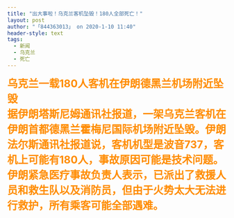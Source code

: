 ```yaml
---
title: "出大事啦！乌克兰客机坠毁！180人全部死亡！"
layout: post
author: "「844363013」 on 2020-1-10 11:40"
header-style: text
tags:
  - 新闻
  - 乌克兰
  - 死亡
---
```


<head></head>
<body>
 <strong><font size="5"><font color="#ff8c00"><font face="&amp;quot">乌克兰一载180人客机在伊朗德黑兰机场附近坠毁</font><br> <font face="&amp;quot">据伊朗塔斯尼姆通讯社报道，一架乌克兰客机在伊朗首都德黑兰霍梅尼国际机场附近坠毁。伊朗法尔斯通讯社报道说，客机机型是波音737，客机上可能有180人，事故原因可能是技术问题。伊朗紧急医疗事故负责人表示，已派出了救援人员和救生队以及消防员，但由于火势太大无法进行救护，所有乘客可能全部遇难。</font></font></font></strong>
 <br>
</body>


